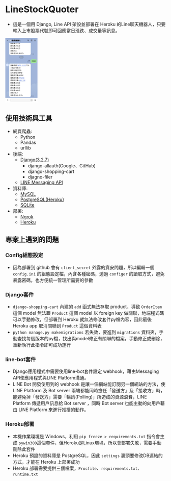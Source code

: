 # LineStockQuoter
* 這是一個用 Django, Line API 架設並部署在 Heroku 的Line聊天機器人，只要輸入上市股票代號即可回應當日漲跌、成交量等訊息。

<img src="/Screenshot_LINE.jpg" width=20% height=20%>

## 使用技術與工具
* 網頁爬蟲:
    - Python
    - Pandas
    - urllib
* 後端:
    - [Django(3.2.7)](https://www.djangoproject.com/)
        - django-allauth(Google、GitHub)  
        - django-shopping-cart
        - djagno-filer
    - [LINE Messaging API](https://developers.line.biz/en/docs/messaging-api/)
* 資料庫:
    - [MySQL](https://www.mysql.com/)
    - [PostgreSQL(Heroku)](https://www.postgresql.org/)
    - [SQLite](https://www.sqlite.org/index.html)
* 部署:
    - [Ngrok](https://ngrok.com/)
    - [Heroku](https://dashboard.heroku.com/)

## 專案上遇到的問題
### Config組態設定
* 因為部署到 github 會有 `client_secret` 外露的資安問題，所以編輯一個 `config.ini` 的組態設定檔，內含各種密碼，透過 `configer` 的讀取方式，避免暴露密碼，也方便統一管理所需要的參數

### Django套件
* `django-shopping-cart` 內建的 `add` 函式無法存取 product，導致 `OrderItem` 這個 model 無法跟 `Product` 這個 model 以 foreign key 做關聯，地端程式碼可以手動修改，但部署到 Heroku 就無法修改套件py檔內容，因此最後 Heroku app 取消關聯到 `Product` 這個資料表
* `python manage.py makemigrations` 若失效，要進到 `migrations` 資料夾，手動查找每個版本的py檔，找出與model修正有關聯的檔案，手動修正或刪除，重新執行此指令即可成功運行

### line-bot套件
* Django應用程式中需要使用line-bot套件設定 webhook，藉由Messaging API使應用程式與LINE Platform溝通。
* LINE Bot 開發使用到的 webhook 是讓一個網站能訂閱另一個網站的方法，使LINE Platform 及 Bot server 兩端都能同時擔任「發送方」及「接收方」時，能避免掉「發送方」需要「輪詢(Polling)」所造成的資源浪費，LINE Platform 傳遞用戶訊息給 Bot server ，同時 Bot server 也能主動的向用戶藉由 LINE Platform 來進行推播的動作。

### Heroku部署
* 本機作業環境是 Windows，利用 `pip freeze > requirements.txt` 指令會生成 `pywin300`這個套件，但Heroku是Linux環境，所以會部署失敗，需要手動刪除此套件
* Heroku 預設的資料庫是 PostgreSQL，因此 `settings` 裏頭要修改DB連結的方式，才能在 Heroku 上部署成功
* Heroku 部署需要提供三個檔案，`Procfile`、`requirements.txt`、`runtime.txt`

